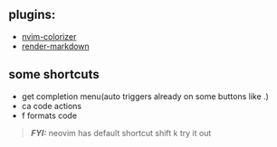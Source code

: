 ## plugins:

- [nvim-colorizer](https://github.com/catgoose/nvim-colorizer.lua)
- [render-markdown](https://github.com/MeanderingProgrammer/render-markdown.nvim)


## some shortcuts
- <C-space> get completion menu(auto triggers already on some buttons like .)
- <leader>ca  code actions
- <leader>f formats code

> **_FYI:_** neovim has default shortcut shift k try it out
